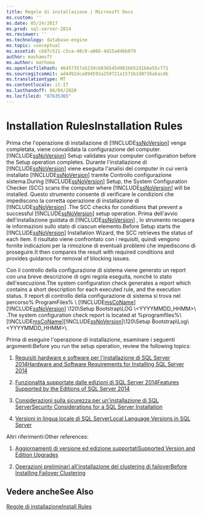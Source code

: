 ```yaml
---
title: Regole di installazione | Microsoft Docs
ms.custom: ''
ms.date: 05/24/2017
ms.prod: sql-server-2014
ms.reviewer: ''
ms.technology: database-engine
ms.topic: conceptual
ms.assetid: cb87c511-c5ca-48c9-a866-4d15a04bb879
author: mashamsft
ms.author: mathoma
ms.openlocfilehash: 46457357a523dcb836545d981bb52d1b6e55c771
ms.sourcegitcommit: ad4d92dce894592a259721a1571b1d8736abacdb
ms.translationtype: MT
ms.contentlocale: it-IT
ms.lasthandoff: 08/04/2020
ms.locfileid: "87635365"
---
```

# <a name="installation-rules"></a><span data-ttu-id="f0170-102">Installation Rules</span><span class="sxs-lookup"><span data-stu-id="f0170-102">Installation Rules</span></span>
  <span data-ttu-id="f0170-103">Prima che l'operazione di installazione di [!INCLUDE[ssNoVersion](../../includes/ssnoversion-md.md)] venga completata, viene convalidata la configurazione del computer.</span><span class="sxs-lookup"><span data-stu-id="f0170-103">[!INCLUDE[ssNoVersion](../../includes/ssnoversion-md.md)] Setup validates your computer configuration before the Setup operation completes.</span></span> <span data-ttu-id="f0170-104">Durante l'installazione di [!INCLUDE[ssNoVersion](../../includes/ssnoversion-md.md)] viene eseguita l'analisi del computer in cui verrà installato [!INCLUDE[ssNoVersion](../../includes/ssnoversion-md.md)] tramite Controllo configurazione sistema.</span><span class="sxs-lookup"><span data-stu-id="f0170-104">During [!INCLUDE[ssNoVersion](../../includes/ssnoversion-md.md)] Setup, the System Configuration Checker (SCC) scans the computer where [!INCLUDE[ssNoVersion](../../includes/ssnoversion-md.md)] will be installed.</span></span> <span data-ttu-id="f0170-105">Questo strumento consente di verificare le condizioni che impediscono la corretta operazione di installazione di [!INCLUDE[ssNoVersion](../../includes/ssnoversion-md.md)] .</span><span class="sxs-lookup"><span data-stu-id="f0170-105">The SCC checks for conditions that prevent a successful [!INCLUDE[ssNoVersion](../../includes/ssnoversion-md.md)] setup operation.</span></span> <span data-ttu-id="f0170-106">Prima dell'avvio dell'installazione guidata di [!INCLUDE[ssNoVersion](../../includes/ssnoversion-md.md)] , lo strumento recupera le informazioni sullo stato di ciascun elemento.</span><span class="sxs-lookup"><span data-stu-id="f0170-106">Before Setup starts the [!INCLUDE[ssNoVersion](../../includes/ssnoversion-md.md)] Installation Wizard, the SCC retrieves the status of each item.</span></span> <span data-ttu-id="f0170-107">Il risultato viene confrontato con i requisiti, quindi vengono fornite indicazioni per la rimozione di eventuali problemi che impediscono di proseguire.</span><span class="sxs-lookup"><span data-stu-id="f0170-107">It then compares the result with required conditions and provides guidance for removal of blocking issues.</span></span>  
  
 <span data-ttu-id="f0170-108">Con il controllo della configurazione di sistema viene generato un report con una breve descrizione di ogni regola eseguita, nonché lo stato dell'esecuzione.</span><span class="sxs-lookup"><span data-stu-id="f0170-108">The system configuration check generates a report which contains a short description for each executed rule, and the execution status.</span></span> <span data-ttu-id="f0170-109">Il report di controllo della configurazione di sistema si trova nel percorso% ProgramFiles% \\ [!INCLUDE[msCoName](../../includes/msconame-md.md)] [!INCLUDE[ssNoVersion](../../includes/ssnoversion-md.md)] \120\Setup Bootstrap\LOG \\<YYYYMMDD_HHMM>\\ .</span><span class="sxs-lookup"><span data-stu-id="f0170-109">The system configuration check report is located at %programfiles%\\[!INCLUDE[msCoName](../../includes/msconame-md.md)][!INCLUDE[ssNoVersion](../../includes/ssnoversion-md.md)]\120\Setup Bootstrap\Log\\<YYYYMMDD_HHMM>\\.</span></span>  
  
 <span data-ttu-id="f0170-110">Prima di eseguire l'operazione di installazione, esaminare i seguenti argomenti:</span><span class="sxs-lookup"><span data-stu-id="f0170-110">Before you run the setup operation, review the following topics:</span></span>  
  
1.  [<span data-ttu-id="f0170-111">Requisiti hardware e software per l'installazione di SQL Server 2014</span><span class="sxs-lookup"><span data-stu-id="f0170-111">Hardware and Software Requirements for Installing SQL Server 2014</span></span>](hardware-and-software-requirements-for-installing-sql-server.md)  
  
2.  [<span data-ttu-id="f0170-112">Funzionalità supportate dalle edizioni di SQL Server 2014</span><span class="sxs-lookup"><span data-stu-id="f0170-112">Features Supported by the Editions of SQL Server 2014</span></span>](../../../2014/getting-started/features-supported-by-the-editions-of-sql-server-2014.md)  
  
3.  [<span data-ttu-id="f0170-113">Considerazioni sulla sicurezza per un'installazione di SQL Server</span><span class="sxs-lookup"><span data-stu-id="f0170-113">Security Considerations for a SQL Server Installation</span></span>](../../../2014/sql-server/install/security-considerations-for-a-sql-server-installation.md)  
  
4.  [<span data-ttu-id="f0170-114">Versioni in lingua locale di SQL Server</span><span class="sxs-lookup"><span data-stu-id="f0170-114">Local Language Versions in SQL Server</span></span>](../../../2014/sql-server/install/local-language-versions-in-sql-server.md)  
  
 <span data-ttu-id="f0170-115">Altri riferimenti:</span><span class="sxs-lookup"><span data-stu-id="f0170-115">Other references:</span></span>  
  
1.  [<span data-ttu-id="f0170-116">Aggiornamenti di versione ed edizione supportati</span><span class="sxs-lookup"><span data-stu-id="f0170-116">Supported Version and Edition Upgrades</span></span>](../../database-engine/install-windows/supported-version-and-edition-upgrades.md)  
  
2.  [<span data-ttu-id="f0170-117">Operazioni preliminari all'installazione del clustering di failover</span><span class="sxs-lookup"><span data-stu-id="f0170-117">Before Installing Failover Clustering</span></span>](../failover-clusters/install/before-installing-failover-clustering.md)  
  
## <a name="see-also"></a><span data-ttu-id="f0170-118">Vedere anche</span><span class="sxs-lookup"><span data-stu-id="f0170-118">See Also</span></span>  
 [<span data-ttu-id="f0170-119">Regole di installazione</span><span class="sxs-lookup"><span data-stu-id="f0170-119">Install Rules</span></span>](../../../2014/sql-server/install/install-rules.md)  
  
  
